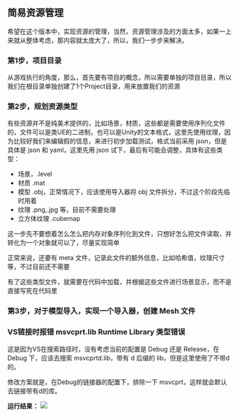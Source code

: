 ## 简易资源管理

希望在这个版本中，实现资源的管理，当然，资源管理涉及的方面太多，如果一上来就从整体考虑，那内容就太庞大了，所以，我们一步步来解决。



### 第1步，项目目录

从游戏执行的角度，那么，首先要有项目的概念，所以需要单独的项目目录，所以我们在根目录单独创建了1个Project目录，用来放置我们的资源

### 第2步，规划资源类型

有些资源并不是纯美术提供的，比如场景，材质，这些都是需要使用序列化文件的，文件可以是类UE的二进制，也可以是Unity的文本格式，这里先使用纹理，因为比较好我们来编辑假的信息，来进行初步加载测试，格式当前采用 json，但是具体是 json 和 yaml，这里先用 json 试下，最后有可能会调整，具体有这些类型：
* 场景，.level
* 材质 .mat
* 模型 .obj，正常情况下，应该使用导入器将 obj 文件拆分，不过这个阶段先临时用着
* 纹理 .png,.jpg 等，目前不需要处理
* 立方体纹理 .cubemap

这一步先不要想着怎么怎么把内存对象序列化到文件，只想好怎么把文件读取，并转化为一个对象就可以了，尽量实现简单

正常来说，还要有 meta 文件，记录此文件的额外信息，比如哈希值，纹理尺寸等，不过目前还不需要

有了这些类型文件，就需要在代码中加载，并根据这些文件进行场景显示，而不是直接写死在代码里

### 第3步，对于模型导入，实现一个导入器，创建 Mesh 文件


### VS链接时报错 msvcprt.lib Runtime Library 类型错误

这是因为VS在搜索路径时，没有考虑当前的配置是 Debug 还是 Release，在 Debug 下，应该去搜索 msvcprtd.lib，带有 d 后缀的 lib，但是这里使用了不带d的。

修改方案就是，在Debug的链接器的配置下，排除一下 msvcprt，这样就会默认去链接带有d的库。


**运行结果：**
![](../Versions/Assets/v0.16_result.png)